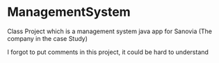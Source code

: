 # ManagementSystem
Class Project which is a management system java app for Sanovia (The company in the case Study) 

I forgot to put comments in this project, it could be hard to understand
